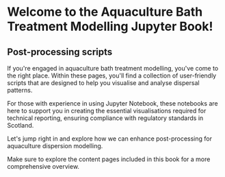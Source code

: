 # Welcome to the Aquaculture Bath Treatment Modelling Jupyter Book!

## Post-processing scripts

If you're engaged in aquaculture bath treatment modelling, you've come to the right place. Within these pages, you'll find a collection of user-friendly scripts that are designed to help you visualise and analyse dispersal patterns.

For those with experience in using Jupyter Notebook, these notebooks are here to support you in creating the essential visualisations required for technical reporting, ensuring compliance with regulatory standards in Scotland.

Let's jump right in and explore how we can enhance post-processing for aquaculture dispersion modelling.

Make sure to explore the content pages included in this book for a more comprehensive overview.

```{tableofcontents}
```
